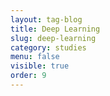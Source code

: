 ```yaml
---
layout: tag-blog
title: Deep Learning
slug: deep-learning
category: studies
menu: false
visible: true
order: 9
---
```

